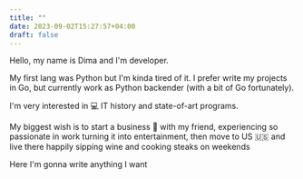 ```yaml
---
title: ""
date: 2023-09-02T15:27:57+04:00
draft: false
---
```


Hello, my name is Dima and I'm developer.

My first lang was Python but I'm kinda tired of it. I prefer write my projects in Go, but currently work as Python backender (with a bit of Go fortunately).

I'm very interested in 💻 IT history and state-of-art programs.

My biggest wish is to start a business 💸 with my friend, experiencing so passionate in work turning it into entertainment, then move to US 🇺🇸 and live there happily sipping wine and cooking steaks on weekends

Here I'm gonna write anything I want